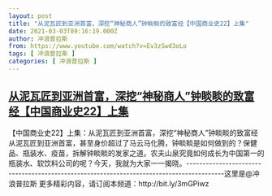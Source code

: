 ```yaml
---
layout: post
title: "从泥瓦匠到亚洲首富，深挖“神秘商人”钟睒睒的致富经【中国商业史22】上集"
date: 2021-03-03T09:16:19.000Z
author: 冲浪普拉斯
from: https://www.youtube.com/watch?v=Ev3zSwd3oLo
tags: [ 冲浪普拉斯 ]
categories: [ 冲浪普拉斯 ]
---
```

<!--1614762979000-->
[从泥瓦匠到亚洲首富，深挖“神秘商人”钟睒睒的致富经【中国商业史22】上集](https://www.youtube.com/watch?v=Ev3zSwd3oLo)
------

<div>
【中国商业史22】上集：从泥瓦匠到亚洲首富，深挖“神秘商人”钟睒睒的致富经从泥瓦匠到亚洲首富，甚至身价超过了马云马化腾，钟睒睒是如何做到的？保健品、瓶装水、疫苗，拆解钟睒睒的发家之道。农夫山泉究竟如何成长为中国第一的瓶装水、软饮料公司的呢？今天，我就为大家一一揭晓。-----------------------------------------------------------------------------------------这里是@冲浪普拉斯 更多精彩内容，请订阅本频道：http://bit.ly/3mGPiwz
</div>
